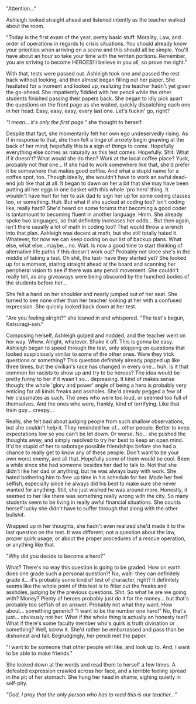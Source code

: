 "Attention..."

Ashleigh looked straight ahead and listened intently as the teacher walked about the room.

"Today is the first exam of the year, pretty basic stuff. Morality, Law, and order of operations in regards to crisis situations. You should already know your priorities when arriving on a scene and this should all be simple. You'll have about an hour so take your time with the written portions. Remember, you are striving to become HEROES! I believe in you all, so prove me right." 

With that, tests were passed out. Ashleigh took one and passed the rest back without looking, and then almost began filling out her paper. She hesitated for a moment and looked up, realizing the teacher hadn't yet given the go-ahead. She impatiently fiddled with her pencil while the other students finished passing their papers back. She began to idly pick apart the questions on the front page as she waited, quickly dispatching each one in her head. Easy, easy, easy, every last one. Let's fuckin' go, right?

*"I mean... it's only the first page."* she thought to herself.

Despite that fact, she momentarily felt her own ego undeservedly rising. As if in response to that, she then felt a tinge of anxiety begin gnawing at the back of her mind; hopefully this is a sign of things to come. Hopefully everything else comes as naturally as this test comes. Hopefully. Shit. What if it doesn't? What would she do then? Work at the local coffee place? Yuck, probably not *that* one... If she had to work somewhere like that, she'd prefer it be somewhere that makes good coffee. And what a stupid name for a coffee spot, too. Though ideally, she wouldn't have to work an awful dead-end job like that at all. It began to dawn on her a bit that she may have been putting all her eggs in one basket with this whole 'pro hero' thing. It wouldn't have hurt for her to ask dad to sign her up for some coding classes too, or something. Huh. But what if she sucked at coding too? Isn't coding like, really hard? She'd heard on some forums that becoming a good coder is tantamount to becoming fluent in another language. Hmm. She already spoke two languages, so that definitely increases her odds... But then again, isn't there usually a lot of math in coding too? That would throw a wrench into that plan. Ashleigh was decent at math, but she still totally hated it. Whatever, for now we can keep coding on our list of backup plans. What else, what else...maybe... no. Wait. Is now a good time to start thinking of alternative life paths if this doesn't work out? Probably not since she's in the middle of taking a test. Oh shit, the test- have they started yet? She looked up for a moment, staring straight ahead at the board and scanning her peripheral vision to see if there was any pencil movement. She couldn't really tell, as any giveaways were being obscured by the hunched bodies of the students before her...

She felt a hand on her shoulder and nearly jumped out of her seat. She turned to see none other than her teacher looking at her with a confused expression. She quickly looked back down at her test.

"Are you feeling alright?" she leaned in and whispered. "The test's begun, Katsuragi-san."
	
Composing herself, Ashleigh gulped and nodded, and the teacher went on her way. Whew. Alright, whatever. Shake it off. This is gonna be easy. Ashleigh began to speed through the test, only stopping on questions that looked suspiciously similar to some of the other ones. Were they trick questions or something? This question definitely already popped up like three times, but the civilian's race has changed in every one... huh. Is it that common for racists to show up and try to be heroes? The idea would be pretty funny to her if it wasn't so... depressing. It kind of makes sense though; the whole 'glory and power' angle of being a hero is probably very enticing for all kinds freaks and assholes. She'd already pegged a few of her classmates as such. The ones who were too loud, or seemed too full of themselves. And the ones who were, frankly, kind of terrifying. Like that train guy... creepy...

Really, she felt bad about judging people from such shallow observations, but she couldn't help it. They reminded her of... other people. Better to keep expectations low so you can't be let down. Or worse. No... she pushed the thoughts away, and simply resolved to try her best to keep an open mind. It'd be stupid of her to sabotage possible friendships before she had a chance to really get to know any of these people. Don't want to be your own worst enemy, and all that. Hopefully some of them would be cool. Been a while since she had someone besides her dad to talk to. Not that she didn't like her dad or anything, but he was always busy with work. She hated bothering him to free up time in his schedule for her. Made her feel selfish, especially since he always did his best to make sure she never wanted for anything. Still, she just wished he was around more. Honestly, it seemed to her like there was something really wrong with the city. So many students seem to be living in really awful financial situations. She counts herself lucky she didn't have to suffer through that along with the other bullshit.

Wrapped up in her thoughts, she hadn't even realized she'd made it to the last question on the test. It was different; not a question about the law, proper quirk usage, or about the proper procedures of a rescue operation, or anything like that.

"Why did you decide to become a hero?"

What? There's no way this question is going to be graded. How on earth does one grade such a personal question?! No, wait- they can definitely grade it... it's probably some kind of test of character, right? It definitely seems like the whole point of this test is to filter out the freaks and assholes, judging by the previous questions. Shit. So what lie are we going with? Money? Plenty of heroes probably just do it for the money... but that's probably too selfish of an answer. Probably not what they want. How about... something generic? "I want to be the number one hero!" No, that's just... obviously not her. What if the whole thing is actually an honesty test? What if there's some faculty member who's quirk is truth divination or something? Well, screw it. She'd rather be embarrassed and pass than be dishonest and fail. Begrudgingly, her pencil met the paper.

"I want to be someone that other people will like, and look up to. And, I want to be able to make friends."

She looked down at the words and read them to herself a few times. A defeated expression crawled across her face, and a terrible feeling spread in the pit of her stomach. She hung her head in shame, sighing quietly in self-pity.

*"God, I pray that the only person who has to read this is our teacher..."*